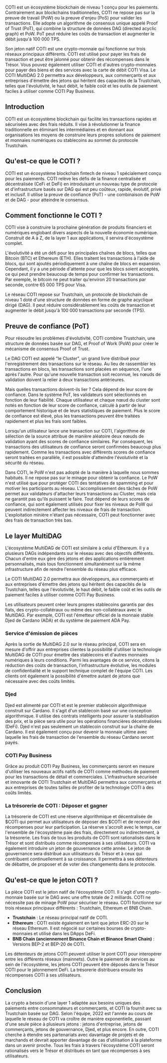 COTI est un écosystème blockchain de niveau 1 conçu pour les paiements. Contrairement aux blockchains traditionnelles, COTI ne repose pas sur la preuve de travail (PoW) ou la preuve d'enjeu (PoS) pour valider les transactions. Elle adopte un algorithme de consensus unique appelé Proof of Trust (PoT), qui combine la structure de données DAG (directed acyclic graph) et PoW. PoT peut réduire les coûts de transaction et augmenter le débit jusqu'à 100 000 TPS.

Son jeton natif COTI est une crypto-monnaie qui fonctionne sur trois réseaux principaux différents. COTI est utilisé pour payer les frais de transaction et peut être jalonné pour obtenir des récompenses dans le Trésor. Vous pouvez également utiliser COTI et d'autres crypto-monnaies pour payer des biens et des services avec la carte de débit COTI Visa. Le COTI MultiDAG 2.0 permettra aux développeurs, aux commerçants et aux entreprises d'émettre des jetons qui héritent des capacités de la Trustchain, telles que l'évolutivité, le haut débit, le faible coût et les outils de paiement faciles à utiliser comme COTI Pay Business.

## Introduction

COTI est un écosystème blockchain qui facilite les transactions rapides et sécurisées avec des frais réduits. Il vise à révolutionner la finance traditionnelle en éliminant les intermédiaires et en donnant aux organisations les moyens de construire leurs propres solutions de paiement et monnaies numériques ou stablecoins au sommet du protocole Trustchain.

## Qu'est-ce que le COTI ?

COTI est un écosystème blockchain fintech de niveau 1 spécialement conçu pour les paiements. COTI relève les défis de la finance centralisée et décentralisée (CeFi et DeFi) en introduisant un nouveau type de protocole et d'infrastructure basés sur DAG qui est peu coûteux, rapide, évolutif, privé et inclusif. Il utilise la preuve de confiance (PoT) - une combinaison de PoW et de DAG - pour atteindre le consensus.

## Comment fonctionne le COTI ?

COTI vise à construire la prochaine génération de produits financiers et numériques englobant divers aspects de la nouvelle économie numérique. Construit de A à Z, de la layer 1 aux applications, il servira d'écosystème complet.

L'évolutivité a été un défi pour les principales chaînes de blocs, telles que Bitcoin (BTC) et Ethereum (ETH). Elles traitent les transactions à l'aide de blocs, qui sont ajoutés périodiquement à une chaîne de blocs en expansion. Cependant, il y a une période d'attente pour que les blocs soient acceptés, ce qui peut prendre beaucoup de temps pour confirmer les transactions. Par exemple, le bitcoin ne peut traiter qu'environ 20 transactions par seconde, contre 65 000 TPS pour Visa.

Le réseau COTI repose sur Trustchain, un protocole de blockchain de niveau 1 doté d'une structure de données en forme de graphe acyclique dirigé (DAG). Il peut réduire considérablement les coûts de transaction et augmenter le débit jusqu'à 100 000 transactions par seconde (TPS).

## Preuve de confiance (PoT)

Pour résoudre les problèmes d'évolutivité, COTI combine Trustchain, une structure de données basée sur DAG, et Proof of Work (PoW) pour créer le mécanisme de consensus Proof of Trust.

Le DAG COTI est appelé "le Cluster", un grand livre distribué pour l'enregistrement des transactions sur le réseau. Au lieu de rassembler les transactions en blocs, les transactions sont placées en séquence, l'une après l'autre. Pour qu'une nouvelle transaction soit reconnue, les nœuds de validation doivent la relier à deux transactions antérieures.

Mais quelles transactions doivent-ils lier ? Cela dépend de leur score de confiance. Dans le système PoT, les validateurs sont sélectionnés en fonction de leur fiabilité. Chaque utilisateur et chaque nœud du cluster sont notés en fonction de leur score de confiance, calculé à partir de leur comportement historique et de leurs statistiques de paiement. Plus le score de confiance est élevé, plus les transactions peuvent être traitées rapidement et plus les frais sont faibles.

Lorsqu'un utilisateur lance une transaction sur COTI, l'algorithme de sélection de la source attribue de manière aléatoire deux nœuds de validation ayant des scores de confiance similaires. Par conséquent, les transactions des utilisateurs de confiance seront confirmées beaucoup plus rapidement. Comme les transactions avec différents scores de confiance seront traitées en parallèle, il est possible d'atteindre l'évolutivité et la sécurité du réseau.

Dans COTI, le PoW n'est pas adopté de la manière à laquelle nous sommes habitués. Il ne repose pas sur le minage pour obtenir la confiance. Le PoW n'est utilisé que pour protéger COTI des tentatives de spamming et pour motiver les participants au réseau. L'accomplissement des tâches de PoW permet aux validateurs d'attacher leurs transactions au Cluster, mais cela ne garantit pas qu'ils puissent le faire. Tout dépend de leurs scores de confiance, qui sont également utilisés pour fixer les niveaux de PoW qui peuvent indirectement affecter les niveaux de frais de transaction. L'exploitation minière n'étant pas nécessaire, COTI peut fonctionner avec des frais de transaction très bas.

## Le layer MultiDAG

L'écosystème MultiDAG de COTI est similaire à celui d'Ethereum. Il y a plusieurs DAGs indépendants sur le réseau avec des objectifs différents. Chacun d'entre eux gère des jetons et des applications entièrement personnalisés, mais tous fonctionnent simultanément sur la même infrastructure afin de rendre l'ensemble du réseau plus efficace.

Le COTI MultiDAG 2.0 permettra aux développeurs, aux commerçants et aux entreprises d'émettre des jetons qui héritent des capacités de la Trustchain, telles que l'évolutivité, le haut débit, le faible coût et les outils de paiement faciles à utiliser comme COTI Pay Business.

Les utilisateurs peuvent créer leurs propres stablecoins garantis par des fiats, des crypto-collatéraux ou même des non-collatéraux avec le MultiDAG. Par exemple, COTI est l'émetteur officiel de la monnaie stable Djed de Cardano (ADA) et du système de paiement ADA Pay.

### Service d'émission de pièces

Après la sortie de MultiDAG 2.0 sur le réseau principal, COTI sera en mesure d'offrir aux entreprises clientes la possibilité d'utiliser la technologie MultiDAG de COTI pour émettre des stablecoins et d'autres monnaies numériques à leurs conditions. Parmi les avantages de ce service, citons la réduction des coûts de transaction, l'infrastructure évolutive, les modules de confidentialité et le support technique complet de l'équipe COTI. Les clients ont également la possibilité d'émettre autant de jetons que nécessaire avec des coûts limités.

### Djed

Djed est alimenté par COTI et est le premier stablecoin algorithmique construit sur Cardano. Il s'agit d'un stablecoin basé sur une conception algorithmique. Il utilise des contrats intelligents pour assurer la stabilisation des prix, et la pièce sera utile pour les opérations financières décentralisées (DeFi). Djed n'est pas seulement un stablecoin construit sur la chaîne de Cardano. Il est également conçu pour devenir la monnaie ultime avec laquelle les frais de transaction de l'ensemble du réseau Cardano seront payés.

### COTI Pay Business

Grâce au produit COTI Pay Business, les commerçants seront en mesure d'utiliser les nouveaux actifs natifs de COTI comme méthodes de paiement pour les transactions de détail et commerciales. L'infrastructure sécurisée et innovante de COTI Trustchain et MultiDAG permettra aux commerçants et aux entreprises de toutes tailles de profiter de la technologie COTI à des coûts limités.

### La trésorerie de COTI : Déposer et gagner

La trésorerie de COTI est une réserve algorithmique et décentralisée de $COTI qui permet aux utilisateurs de déposer des $COTI et de recevoir des récompenses pour leur participation. La réserve s'accroît avec le temps, car l'ensemble de l'écosystème paie des frais, directement ou indirectement, à la trésorerie. Les frais de tous les produits de COTI sont rationalisés dans le Trésor et sont distribués comme récompenses à ses utilisateurs. COTI va également introduire un jeton de gouvernance cette année. Le jeton de gouvernance sera distribué aux utilisateurs du Trésor et à ceux qui contribuent continuellement à sa croissance. Il permettra à ses détenteurs de débattre, de proposer et de voter des changements dans le protocole.

## Qu'est-ce que le jeton COTI ?

La pièce COTI est le jeton natif de l'écosystème COTI. Il s'agit d'une crypto-monnaie basée sur le DAG avec une offre totale de 2 milliards. COTI ne nécessite pas de minage PoW pour sécuriser le réseau. COTI fonctionne sur trois réseaux principaux différents : Trustchain, Ethereum et BNB Chain.

- **Trustchain** : Le réseau principal natif de COTI.
- **Ethereum** : COTI existe également en tant que jeton ERC-20 sur le réseau Ethereum. Il est négocié sur certaines bourses de crypto-monnaies et utilisé dans les DApps DeFi.
- **BNB Chain (anciennement Binance Chain et Binance Smart Chain)** : Versions BEP-2 et BEP-20 de COTI.

Les détenteurs de jetons COTI peuvent utiliser le pont COTI pour interopérer entre les différents réseaux (mainnets). Outre le paiement de services au sein de l'écosystème, les jetons COTI peuvent être déposés dans le Trésor COTI pour le jalonnement DeFi. La trésorerie distribuera ensuite les récompenses COTI à ses utilisateurs. 

## Conclusion

La crypto a besoin d'une layer 1 adaptée aux besoins uniques des paiements entre consommateurs et commerçants, et COTI la fournit avec sa Trustchain basée sur DAG. Selon l'équipe, 2022 est l'année au cours de laquelle le réseau de COTI va croître de manière exponentielle, passant d'une seule pièce à plusieurs jetons : jetons d'entreprise, jetons de commerçants, jetons de gouvernance, Djed, et plus encore. En outre, COTI cherche à étendre ses partenariats avec davantage de projets et de marchands et devrait apporter davantage de cas d'utilisation à la plateforme dans un avenir proche. Tous les frais à travers l'écosystème COTI seront rationalisés vers le Trésor et distribués en tant que récompenses à ses utilisateurs.